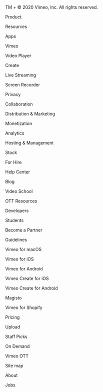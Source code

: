 
TM + © 2020 Vimeo, Inc. All rights reserved.


Product


Resources


Apps


Vimeo


Video Player


Create


Live Streaming


Screen Recorder


Privacy


Collaboration


Distribution & Marketing


Monetization


Analytics


Hosting & Management


Stock


For Hire


Help Center


Blog


Video School


OTT Resources


Developers


Students


Become a Partner


Guidelines


Vimeo for macOS


Vimeo for iOS


Vimeo for Android


Vimeo Create for iOS


Vimeo Create for Android


Magisto


Vimeo for Shopify


Pricing


Upload


Staff Picks


On Demand


Vimeo OTT


Site map


About


Jobs

